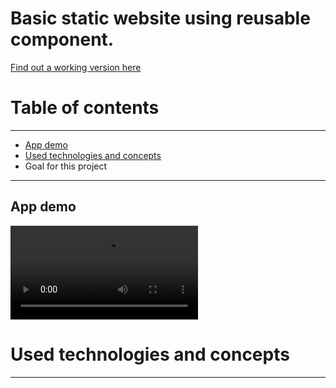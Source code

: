 # Basic static website using reusable component.

[Find out a working version here](https://static-web-with-reusable-component.netlify.app/)

# Table of contents

---

- [App demo](#app-demo)
- [Used technologies and concepts](#used-technologies-and-concepts)
- Goal for this project

---

App demo
---

![](/media/static-web-demo.mov)


# Used technologies and concepts
---
